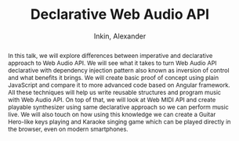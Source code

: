 ---
title: "Declarative Web Audio API"
abstract: "In this talk, we will explore differences between imperative and declarative approach to Web Audio API. We will see what it takes to turn Web Audio API declarative with dependency injection pattern also known as inversion of control and what benefits it brings. We will create basic proof of concept using plain JavaScript and compare it to more advanced code based on Angular framework. All these techniques will help us write reusable structures and program music with Web Audio API. On top of that, we will look at Web MIDI API and create playable synthesizer using same declarative approach so we can perform music live. We will also touch on how using this knowledge we can create a Guitar Hero-like keys playing and Karaoke singing game which can be played directly in the browser, even on modern smartphones."
address: "Barcelona, Spain"
booktitle: "Proceedings of the International Web Audio Conference"
editor: "Joglar-Ongay, Luis and Serra, Xavier and Font, Frederic and Tovstogan, Philip and Stolfi, Ariane and A. Correya, Albin and Ramires, Antonio and Bogdanov, Dmitry and Faraldo, Angel and Favory, Xavier"
month: "July"
publisher: "UPF"
series: "WAC '21"
pages: ""
id: "2021_26"
author: "Inkin, Alexander"
webAuthor: "Alexander Inkin"
track: "Talk"
year: "2021"
tags: year2021
media: https://youtu.be/5K6GiLusIV0
pdflink: "/_data/papers/pdf/2021/2021_26.pdf"
ISSN: "2663-5844"
---